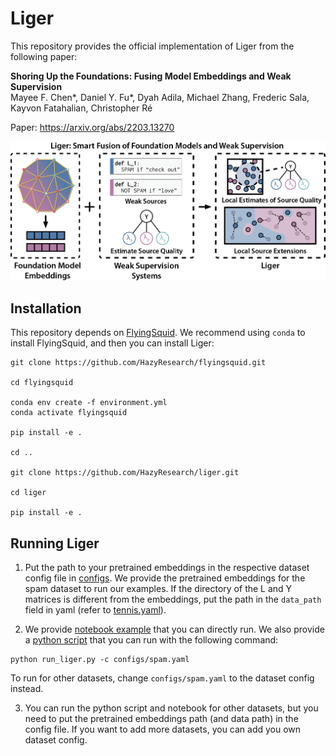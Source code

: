 # Liger
This repository provides the official implementation of Liger from the
following paper:

**Shoring Up the Foundations: Fusing Model Embeddings and Weak Supervision**  
Mayee F. Chen*, Daniel Y. Fu*, Dyah Adila, Michael Zhang, Frederic Sala, Kayvon Fatahalian, Christopher Ré

Paper: https://arxiv.org/abs/2203.13270

![Liger](assets/banner.png)

## Installation

This repository depends on [FlyingSquid](https://github.com/HazyResearch/flyingsquid).
We recommend using `conda` to install FlyingSquid, and then you can install
Liger:
```
git clone https://github.com/HazyResearch/flyingsquid.git

cd flyingsquid

conda env create -f environment.yml
conda activate flyingsquid

pip install -e .

cd ..

git clone https://github.com/HazyResearch/liger.git

cd liger

pip install -e .
```

## Running Liger
1. Put the path to your pretrained embeddings in the respective dataset config file in [configs](https://github.com/HazyResearch/liger/tree/main/configs). We provide the pretrained embeddings for the spam dataset to run our examples. If the directory of the L and Y matrices is different from the embeddings, put the path in the `data_path` field in yaml (refer to [tennis.yaml](https://github.com/HazyResearch/liger/blob/main/configs/tennis.yaml)).

2. We provide [notebook example](https://github.com/HazyResearch/liger/blob/main/liger_example.ipynb) that you can directly run. We also provide a [python script](https://github.com/HazyResearch/liger/blob/main/run_liger.py) that you can run with the following command:
```
python run_liger.py -c configs/spam.yaml
```
To run for other datasets, change `configs/spam.yaml` to the dataset config instead.

3. You can run the python script and notebook for other datasets, but you need to put the pretrained embeddings path (and data path) in the config file. If you want to add more datasets, you can add you own dataset config.

